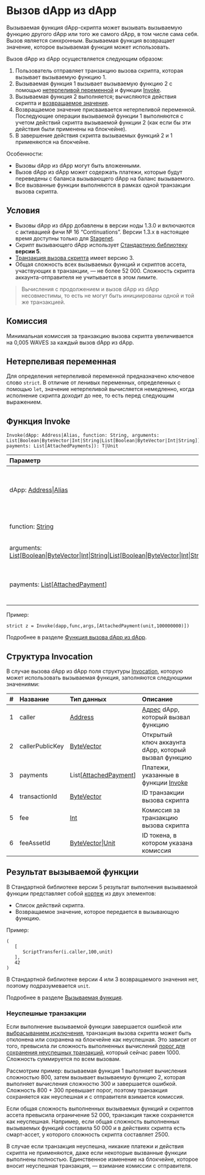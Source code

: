# Вызов dApp из dApp

Вызываемая функция dApp-скрипта может вызывать вызываемую функцию другого dApp или того же самого dApp, в том числе сама себя. Вызов является синхронным. Вызываемая функция возвращает значение, которое вызываемая функция может использовать.

Вызов dApp из dApp осуществляется следующим образом:

1. Пользователь отправляет транзакцию вызова скрипта, которая вызывает вызываемую функцию 1.
2. Вызываемая функция 1 вызывает вызываемую функцию 2 с помощью [нетерпеливой переменной](#нетерпеливая-переменная) и функции [Invoke](#функция-invoke).
3. Вызываемая функция 2 выполняется; вычисляются действия скрипта и [возвращаемое значение](#результат-вызываемой-функции).
4. Возвращаемое значение присваивается нетерпеливой переменной. Последующие операции вызываемой функции 1 выполняются с учетом действий скрипта вызываемой функции 2 (как если бы эти действия были применены на блокчейне).
5. В завершение действия скрипта вызываемых функций 2 и 1 применяются на блокчейне.

Особенности:

* Вызовы dApp из dApp могут быть вложенными.
* Вызов dApp из dApp может содержать платежи, которые будут переведены с баланса вызывающего dApp на баланс вызываемого.
* Все вызванные функции выполняются в рамках одной транзакции вызова скрипта.

## Условия

* Вызовы dApp из dApp добавлены в версии ноды 1.3.0 и включаются с активацией фичи №&nbsp;16 “Continuations”. Версии 1.3.x в настоящее время доступны только для [Stagenet](/ru/blockchain/blockchain-network/).
* Скрипт вызывающего dApp использует [Стандартную библиотеку](/ru/ride/script/standard-library) **версии 5**.
* [Транзакция вызова скрипта](/ru/blockchain/transaction) имеет версию 3.
* Общая сложность всех вызываемых функций и скриптов ассета, участвующих в транзакции, — не более 52&nbsp;000. Сложность скрипта аккаунта-отправителя не учитывается в этом лимите.

> Вычисления с продолжением и вызов dApp из dApp несовместимы, то есть не могут быть инициированы одной и той же транзакцией.

## Комиссия

Минимальная комиссия за транзакцию вызова скрипта увеличивается на 0,005 WAVES за каждый вызов dApp из dApp.

## Нетерпеливая переменная

Для определения нетерпеливой переменной предназначено ключевое слово `strict`. В отличие от ленивых переменных, определенных с помощью `let`, значение нетерпеливой вычисляется немедленно, когда исполнение скрипта доходит до нее, то есть перед следующим выражением.

## Функция Invoke

```
Invoke(dApp: Address|Alias, function: String, arguments: List[Boolean|ByteVector|Int|String|List[Boolean|ByteVector|Int|String]], payments: List[AttachedPayments]): T|Unit
```

| Параметр | Описание |
| :--- | :--- |
| dApp: [Address](/ru/ride/v5/structures/common-structures/address)&#124;[Alias](/ru/ride/v5/structures/common-structures/alias) | [Адрес](/ru/blockchain/account/address) или [псевдоним](/ru/blockchain/account/alias) dApp, функция которого вызывается |
| function: [String](/ru/ride/v5/data-types/string) | Имя вызываемой функции |
| arguments: [List](/ru/ride/v5/data-types/list)[[Boolean](/ru/ride/v5/data-types/boolean)&#124;[ByteVector](/ru/ride/data-types/byte-vector)&#124;[Int](/ru/ride/data-types/int)&#124;[String](/ru/ride/data-types/string)&#124;[List](/ru/ride/data-types/list)[[Boolean](/ru/ride/data-types/boolean)&#124;[ByteVector](/ru/ride/data-types/byte-vector)&#124;[Int](/ru/ride/data-types/int)&#124;[String](/ru/ride/data-types/string)]] | Параметры вызываемой функции |
| payments: [List](/ru/ride/data-types/list)[[AttachedPayment](/ru/ride/structures/common-structures/attached-payment)] | Платежи в пользу вызываемого dApp, не более 2 |

Пример:

```
strict z = Invoke(dapp,func,args,[AttachedPayment(unit,100000000)])
```

Подробнее в разделе [Функция вызова dApp из dApp](/ru/ride/v5/functions/built-in-functions/dapp-to-dapp).

## Структура Invocation

В случае вызова dApp из dApp поля структуры [Invocation](/ru/ride/v5/structures/common-structures/invocation), которую может использовать вызываемая функция, заполняются следующими значениями:

|   #   | Название | Тип данных | Описание |
| :--- | :--- | :--- | :--- |
| 1 | caller | [Address](/ru/ride/v5/structures/common-structures/address) | [Адрес](/ru/blockchain/account/address) dApp, который вызвал функцию |
| 2 | callerPublicKey | [ByteVector](/ru/ride/v5/data-types/byte-vector) | Открытый ключ аккаунта dApp, который вызвал функцию |
| 3 | payments | List[[AttachedPayment](/ru/ride/v5/structures/common-structures/attached-payment)] | Платежи, указанные в функции [Invoke](/ru/ride/v5/functions/built-in-functions/dapp-to-dapp) |
| 4 | transactionId | [ByteVector](/ru/ride/v5/data-types/byte-vector) | ID транзакции вызова скрипта |
| 5 | fee | [Int](/ru/ride/v5/data-types/int) | Комиссия за транзакцию вызова скрипта |
| 6 | feeAssetId | [ByteVector](/ru/ride/v5/data-types/byte-vector)&#124;[Unit](/ru/ride/v5/data-types/unit) | ID токена, в котором указана комиссия |

## Результат вызываемой функции

В Стандартной  библиотеке версии 5 результат выполнения вызываемой функции представляет собой [кортеж](/ru/ride/v5/tuple) из двух элементов:
* Список действий скрипта.
* Возвращаемое значение, которое передается в вызывающую функцию.

Пример:

```
(
   [
      ScriptTransfer(i.caller,100,unit)
   ],
   42
)
```

В Стандартной библиотеке версии 4 или 3 возвращаемого значения нет, поэтому подразумевается `unit`.

Подробнее в разделе [Вызываемая функция](/ru/ride/v5/functions/callable-function).

### Неуспешные транзакции

Если выполнение вызываемой функции завершается ошибкой или [выбрасыванием исключения](/ru/ride/v5/functions/built-in-functions/exception-functions), транзакция вызова скрипта может быть отклонена или сохранена на блокчейне как неуспешная. Это зависит от того, превысила ли сложность выполненных вычислений [порог для сохранения неуспешных транзакций](/ru/ride/v5/limits/), который сейчас равен 1000. Сложность суммируется по всем вызовам.

Рассмотрим пример: вызываемая функция 1 выполняет вычисления сложностью 800, затем вызывает вызываемую функцию 2, которая выполняет вычисления сложностю 300 и завершается ошибкой. Сложность 800 + 300 превышает порог, поэтому транзакция сохраняется как неуспешная и с отправителя взимается комиссия.

Если общая сложность выполненных вызываемых функций и скриптов ассета превысила ограничение 52&nbsp;000, транзакция также сохраняется как неуспешная. Например, если общая сложность выполненных вызываемых функций составила 50&nbsp;000 и в действиях скрипта есть смарт-ассет, у которого сложность скрипта составляет 2500.

В случае если транзакция неуспешна, никакие платежи и действия скрипта не применяются, даже если некоторые вызванные функции выполнены полностью. Единственное изменение на блокчейне, которое вносит неуспешная транзакция, — взимание комиссии с отправителя.
